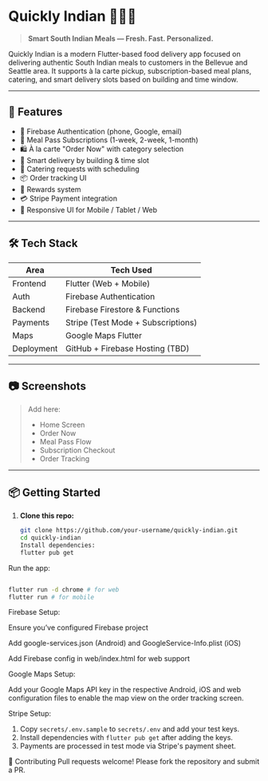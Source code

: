 # Quickly Indian 🍛🇮🇳

> **Smart South Indian Meals — Fresh. Fast. Personalized.**

Quickly Indian is a modern Flutter-based food delivery app focused on delivering authentic South Indian meals to customers in the Bellevue and Seattle area. It supports à la carte pickup, subscription-based meal plans, catering, and smart delivery slots based on building and time window.

---

## 🚀 Features

- 🔐 Firebase Authentication (phone, Google, email)
- 🧾 Meal Pass Subscriptions (1-week, 2-week, 1-month)
- 🛍️ À la carte "Order Now" with category selection
- 🏢 Smart delivery by building & time slot
- 🥘 Catering requests with scheduling
- 📦 Order tracking UI
- 🎁 Rewards system
- 💳 Stripe Payment integration
- 📱 Responsive UI for Mobile / Tablet / Web

---

## 🛠️ Tech Stack

| Area       | Tech Used                          |
| ---------- | ---------------------------------- |
| Frontend   | Flutter (Web + Mobile)             |
| Auth       | Firebase Authentication            |
| Backend    | Firebase Firestore & Functions     |
| Payments   | Stripe (Test Mode + Subscriptions) |
| Maps       | Google Maps Flutter                |
| Deployment | GitHub + Firebase Hosting (TBD)    |

---

## 📷 Screenshots

> Add here:
>
> - Home Screen
> - Order Now
> - Meal Pass Flow
> - Subscription Checkout
> - Order Tracking

---

## 📦 Getting Started

1. **Clone this repo:**
   ```bash
   git clone https://github.com/your-username/quickly-indian.git
   cd quickly-indian
   Install dependencies:
   flutter pub get
   ```

Run the app:

```bash

flutter run -d chrome # for web
flutter run # for mobile
```
Firebase Setup:

Ensure you’ve configured Firebase project

Add google-services.json (Android) and GoogleService-Info.plist (iOS)

Add Firebase config in web/index.html for web support

Google Maps Setup:

Add your Google Maps API key in the respective Android, iOS and web configuration files to enable the map view on the order tracking screen.

Stripe Setup:

1. Copy `secrets/.env.sample` to `secrets/.env` and add your test keys.
2. Install dependencies with `flutter pub get` after adding the keys.
3. Payments are processed in test mode via Stripe's payment sheet.

🤝 Contributing
Pull requests welcome! Please fork the repository and submit a PR.
